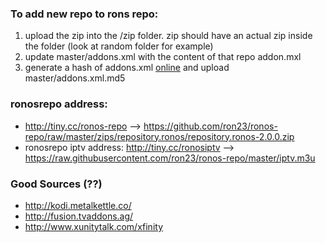 ### To add new repo to rons repo:
1. upload the zip into the /zip folder. zip should have an actual zip inside the folder (look at random folder for example)
2. update master/addons.xml with the content of that repo addon.mxl
3. generate a hash of addons.xml [online](https://www.md5hashgenerator.com/)  and upload master/addons.xml.md5


### ronosrepo address:
* http://tiny.cc/ronos-repo  --> https://github.com/ron23/ronos-repo/raw/master/zips/repository.ronos/repository.ronos-2.0.0.zip
* ronosrepo iptv address: http://tiny.cc/ronosiptv --> https://raw.githubusercontent.com/ron23/ronos-repo/master/iptv.m3u

### Good Sources (??)

* http://kodi.metalkettle.co/
* http://fusion.tvaddons.ag/
* http://www.xunitytalk.com/xfinity
